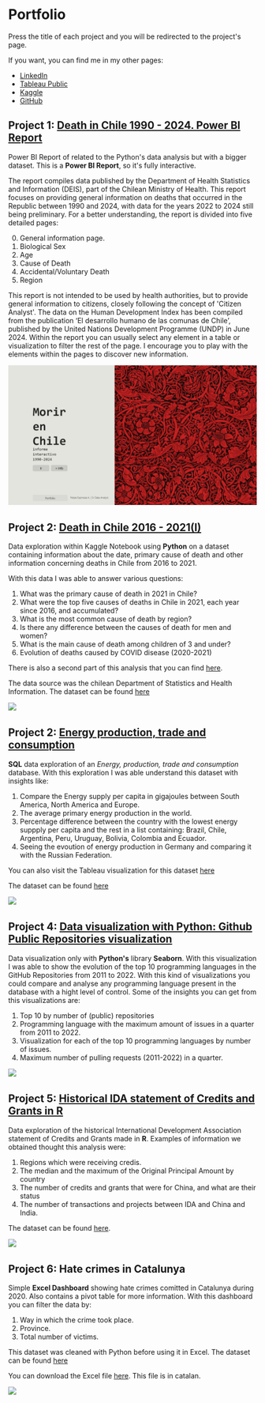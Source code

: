 # Portfolio

Press the title of each project and you will be redirected to the project's page.

If you want, you can find me in my other pages:

- [LinkedIn](https://www.linkedin.com/in/f-espinozaa) 
- [Tableau Public](https://public.tableau.com/app/profile/felipe.espinoza3784/)
- [Kaggle](https://www.kaggle.com/felipeea)
- [GitHub](https://github.com/f-espinoza)



## Project 1: [Death in Chile 1990 - 2024. Power BI Report](https://app.powerbi.com/view?r=eyJrIjoiZmJkYWFhMjMtNTY2Ni00OGFmLWEyZTQtZTgwODYzMmMxYTIyIiwidCI6IjkzMDhlZGJmLWVhNTItNGEzNC1iY2M4LTAxNjAwOTYxM2U0NCIsImMiOjR9&pageName=97ca9c93101a28be24d9)
Power BI Report of related to the Python's data analysis but with a bigger dataset. This is a **Power BI Report**, so it's fully interactive.

The report compiles data published by the Department of Health Statistics and Information (DEIS), part of the Chilean Ministry of Health. This report focuses on providing general information on deaths that occurred in the Republic between 1990 and 2024, with data for the years 2022 to 2024 still being preliminary. For a better understanding, the report is divided into five detailed pages:

0. General information page.
1. Biological Sex
2. Age
3. Cause of Death
4. Accidental/Voluntary Death 
5. Region 

This report is not intended to be used by health authorities, but to provide general information to citizens, closely following the concept of 'Citizen Analyst'.
The data on the Human Development Index has been compiled from the publication ‘El desarrollo humano de las comunas de Chile’, published by the United Nations Development Programme (UNDP) in June 2024.
Within the report you can usually select any element in a table or visualization to filter the rest of the page. I encourage you to play with the elements within the pages to discover new information.


![](/images/die_in_chile.png)

## Project 2: [Death in Chile 2016 - 2021(I)](https://www.kaggle.com/felipeea/death-in-chile-2016-2021-i) 
Data exploration within Kaggle Notebook using **Python** on a dataset containing information about the date, primary cause of death and other information concerning deaths in Chile from 2016 to 2021. 

With this data I was able to answer various questions:

1. What was the primary cause of death in 2021 in Chile?
2. What were the top five causes of deaths in Chile in 2021, each year since 2016, and accumulated?
3. What is the most common cause of death by region?
4. Is there any difference between the causes of death for men and women?
5. What is the main cause of death among children of 3 and under?
6. Evolution of deaths caused by COVID disease (2020-2021)


There is also a second part of this analysis that you can find [here](https://www.kaggle.com/felipeea/death-in-chile-2016-2021-ii).

The data source was the chilean Department of Statistics and Health Information. The dataset can be found [here](https://deis.minsal.cl/#datosabiertos)


![](/images/cause_death_graph.JPG)


## Project 2: [Energy production, trade and consumption](https://github.com/f-espinoza/portfolio/blob/main/SQL/un_energy_dataset/SQL_data_exploration_energy_un.sql) 
**SQL** data exploration of an *Energy, production, trade and consumption* database. With this exploration I was able understand this dataset with insights like:

1. Compare the Energy supply per capita in gigajoules between South America, North America and Europe.
2. The average primary energy production in the world.
3. Percentage difference between the country with the lowest energy suppply per capita and the rest in a list containing: Brazil, Chile, Argentina, Peru, Uruguay, Bolivia, Colombia and Ecuador.  
4. Seeing the evoution of energy production in Germany and comparing it with the Russian Federation.

You can also visit the Tableau visualization for this dataset [here](https://public.tableau.com/app/profile/felipe.espinoza3784/viz/energyproductiontradeandconsumption/Dashboard1)

The dataset can be found [here](data.un.org)


![](/images/sql_project.JPG)


## Project 4: [Data visualization with Python: Github Public Repositories visualization](https://www.kaggle.com/felipeea/github-public-repositories-visualization)
Data visualization only with **Python's** library **Seaborn**. With this visualization I was able to show the evolution of the top 10 programming languages in the GitHub Repositories from 2011 to 2022. With this kind of visualizations you could compare and analyse any programming language present in the database with a hight level of control. 
Some of the insights you can get from this visualizations are:

1. Top 10 by number of (public) repositories
2. Programming language with the maximum amount of issues in a quarter from 2011 to 2022.
3. Visualization for each of the top 10 programming languages by number of issues.
4. Maximum number of pulling requests (2011-2022) in a quarter.


![](/images/github_repos_viz.JPG)


## Project 5: [Historical IDA statement of Credits and Grants in R](https://www.kaggle.com/felipeea/hist-ida-statement-of-credits-and-grants-r)
Data exploration of the historical International Development Association statement of Credits and Grants made in **R**. 
Examples of information we obtained thought this analysis were:

1. Regions which were receiving credis.
2. The median and the maximum of the Original Principal Amount by country
3. The number of credits and grants that were for China, and what are their status
4. The number of transactions and projects between IDA and China and India.

The dataset can be found [here](https://finances.worldbank.org/Loans-and-Credits/IDA-Statement-Of-Credits-and-Grants-Historical-Dat/tdwh-3krx).

![](/images/analisis_r.JPG)


## Project 6: Hate crimes in Catalunya
Simple **Excel Dashboard** showing hate crimes comitted in Catalunya during 2020. Also contains a pivot table for more information. With this dashboard you can filter the data by:

1. Way in which the crime took place.
2. Province.
3. Total number of victims.

This dataset was cleaned with Python before using it in Excel. The dataset can be found [here](https://datos.gob.es/es/catalogo/a09002970-victimes-o-persones-autores-de-delictes-dodi-i-discriminacio)

You can download the Excel file [here](https://github.com/f-espinoza/portfolio/blob/main/hate_crimes_catalunya.xlsx?raw=true). This file is in catalan.

![](/images/hate_cr_cat.JPG)
